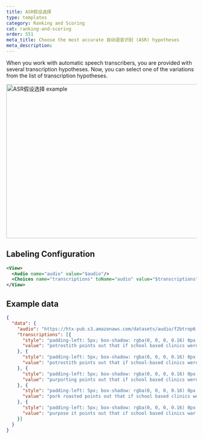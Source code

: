 ```yaml
---
title: ASR假设选择
type: templates
category: Ranking and Scoring
cat: ranking-and-scoring
order: 551
meta_title: Choose the most accurate 自动语音识别 (ASR) hypotheses
meta_description: 
---
```


When you work with automatic speech transcribers, you are provided with several transcription hypotheses. Now, you can select one of the variations from the list of transcription hypotheses.
<br/>

<img src="/images/templates/asr-hypotheses.png" alt="ASR假设选择 example" class="gif-border" width="552px" height="408px" />

## Labeling Configuration

```xml
<View>
  <Audio name="audio" value="$audio"/>
  <Choices name="transcriptions" toName="audio" value="$transcriptions" selection="highlight"/>
</View>
```

## Example data

```json
{
  "data": {
    "audio": "https://htx-pub.s3.amazonaws.com/datasets/audio/f2btrop6.0.wav",
    "transcriptions": [{
      "style": "padding-left: 5px; box-shadow: rgba(0, 0, 0, 0.16) 0px 1px 4px; background-color: #FFFFFF",
      "value": "potrostith points out that if school based clinics were established parental permission would be required for students to receive each service offered"
    }, {
      "style": "padding-left: 5px; box-shadow: rgba(0, 0, 0, 0.16) 0px 1px 4px; background-color: #F8F8F8",
      "value": "potrostith points out that if school-based clinics were established parental permission would be required for students to receive each service offered"
    }, {
      "style": "padding-left: 5px; box-shadow: rgba(0, 0, 0, 0.16) 0px 1px 4px; background-color: #F5F5F5",
      "value": "purporting points out that if school based clinics were established parental permission would be required for students to receive each service offered"
    }, {
      "style": "padding-left: 5px; box-shadow: rgba(0, 0, 0, 0.16) 0px 1px 4px; background-color: #F0F0F0",
      "value": "pork roasted points out that if school based clinics were establish parental permission would be required for students to receive each service offered"
    }, {
      "style": "padding-left: 5px; box-shadow: rgba(0, 0, 0, 0.16) 0px 1px 4px; background-color: #E8E8E8",
      "value": "purpose it points out that if school based clinics war establish parental permission would be required for students to receive each service offered"
    }]
  }
}
```
